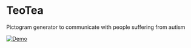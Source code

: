 # TeoTea
Pictogram generator to communicate with people suffering from autism

[![Demo](http://img.youtube.com/vi/CFssybG5nhw/0.jpg)](http://www.youtube.com/watch?v=CFssybG5nhw "Crear apoyos con pictogramas")

